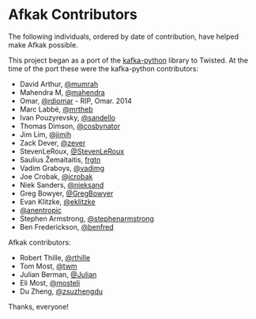 # Afkak Contributors

The following individuals, ordered by date of contribution, have helped make Afkak possible.

This project began as a port of the [kafka-python][kafka-python] library to Twisted.
At the time of the port these were the kafka-python contributors:

* David Arthur, [@mumrah](https://github.com/mumrah)
* Mahendra M, [@mahendra](https://github.com/mahendra)
* Omar, [@rdiomar](https://github.com/rdiomar) - RIP, Omar. 2014
* Marc Labbé, [@mrtheb](https://github.com/mrtheb)
* Ivan Pouzyrevsky, [@sandello](https://github.com/sandello)
* Thomas Dimson, [@cosbynator](https://github.com/cosbynator)
* Jim Lim, [@jimjh](https://github.com/jimjh)
* Zack Dever, [@zever](https://github.com/zever)
* StevenLeRoux, [@StevenLeRoux](https://github.com/StevenLeRoux)
* Saulius Žemaitaitis, [frgtn](https://github.com/frgtn)
* Vadim Graboys, [@vadimg](https://github.com/vadimg)
* Joe Crobak, [@jcrobak](https://github.com/jcrobak)
* Niek Sanders, [@nieksand](https://github.com/nieksand)
* Greg Bowyer, [@GregBowyer](https://github.com/GregBowyer)
* Evan Klitzke, [@eklitzke](https://github.com/eklitzke)
* [@anentropic](https://github.com/anentropic)
* Stephen Armstrong, [@stephenarmstrong](https://github.com/stephenarmstrong)
* Ben Frederickson, [@benfred](https://github.com/benfred)

Afkak contributors:

* Robert Thille, [@rthille](https://github.com/rthille)
* Tom Most, [@twm](https://github.com/twm)
* Julian Berman, [@Julian](https://github.com/Julian)
* Eli Most, [@mosteli](https://github.com/mosteli)
* Du Zheng, [@zsuzhengdu](https://github.com/zsuzhengdu)

Thanks, everyone!

[kafka-python]: https://github.com/mumrah/kafka-python
